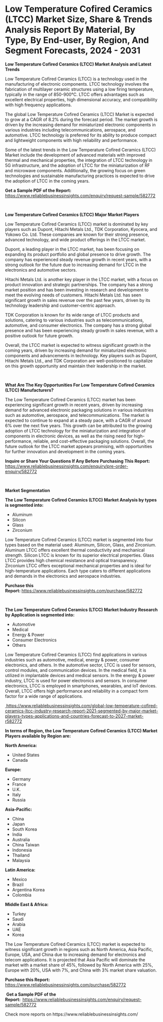<p><h1>Low Temperature Cofired Ceramics (LTCC) Market Size, Share & Trends Analysis Report By Material, By Type, By End-user, By Region, And Segment Forecasts, 2024 - 2031</h1></p><p><strong>Low Temperature Cofired Ceramics (LTCC) Market Analysis and Latest Trends</strong></p>
<p><p>Low Temperature Cofired Ceramics (LTCC) is a technology used in the manufacturing of electronic components. LTCC technology involves the fabrication of multilayer ceramic structures using a low firing temperature, typically in the range of 850-900°C. LTCC offers advantages such as excellent electrical properties, high dimensional accuracy, and compatibility with high frequency applications.</p><p>The global Low Temperature Cofired Ceramics (LTCC) Market is expected to grow at a CAGR of 8.2% during the forecast period. The market growth is driven by the increasing demand for miniaturized electronic components in various industries including telecommunications, aerospace, and automotive. LTCC technology is preferred for its ability to produce compact and lightweight components with high reliability and performance.</p><p>Some of the latest trends in the Low Temperature Cofired Ceramics (LTCC) Market include the development of advanced materials with improved thermal and mechanical properties, the integration of LTCC technology in 5G infrastructure, and the adoption of LTCC for the miniaturization of RF and microwave components. Additionally, the growing focus on green technologies and sustainable manufacturing practices is expected to drive the adoption of LTCC in the coming years.</p></p>
<p><strong>Get a Sample PDF of the Report:&nbsp;</strong> <a href="https://www.reliablebusinessinsights.com/enquiry/request-sample/582772">https://www.reliablebusinessinsights.com/enquiry/request-sample/582772</a></p>
<p>&nbsp;</p>
<p><strong>Low Temperature Cofired Ceramics (LTCC) Major Market Players</strong></p>
<p><p>Low Temperature Cofired Ceramics (LTCC) market is dominated by key players such as Dupont, Hitachi Metals Ltd., TDK Corporation, Kyocera, and Yokowo Co. Ltd. These companies are known for their strong presence, advanced technology, and wide product offerings in the LTCC market.</p><p>Dupont, a leading player in the LTCC market, has been focusing on expanding its product portfolio and global presence to drive growth. The company has experienced steady revenue growth in recent years, with a strong outlook for the future due to increasing demand for LTCC in the electronics and automotive sectors.</p><p>Hitachi Metals Ltd. is another key player in the LTCC market, with a focus on product innovation and strategic partnerships. The company has a strong market position and has been investing in research and development to meet the evolving needs of customers. Hitachi Metals Ltd. has seen significant growth in sales revenue over the past few years, driven by its technology leadership and customer-centric approach.</p><p>TDK Corporation is known for its wide range of LTCC products and solutions, catering to various industries such as telecommunications, automotive, and consumer electronics. The company has a strong global presence and has been experiencing steady growth in sales revenue, with a positive outlook for future growth.</p><p>Overall, the LTCC market is expected to witness significant growth in the coming years, driven by increasing demand for miniaturized electronic components and advancements in technology. Key players such as Dupont, Hitachi Metals Ltd., and TDK Corporation are well-positioned to capitalize on this growth opportunity and maintain their leadership in the market.</p></p>
<p>&nbsp;</p>
<p><strong>What Are The Key Opportunities For Low Temperature Cofired Ceramics (LTCC) Manufacturers?</strong></p>
<p><p>The Low Temperature Cofired Ceramics (LTCC) market has been experiencing significant growth in recent years, driven by increasing demand for advanced electronic packaging solutions in various industries such as automotive, aerospace, and telecommunications. The market is expected to continue to expand at a steady pace, with a CAGR of around 6% over the next five years. This growth can be attributed to the growing adoption of LTCC technology for the miniaturization and integration of components in electronic devices, as well as the rising need for high-performance, reliable, and cost-effective packaging solutions. Overall, the future outlook for the LTCC market appears promising, with opportunities for further innovation and development in the coming years.</p></p>
<p><strong>Inquire or Share Your Questions If Any Before Purchasing This Report:</strong> <a href="https://www.reliablebusinessinsights.com/enquiry/pre-order-enquiry/582772">https://www.reliablebusinessinsights.com/enquiry/pre-order-enquiry/582772</a></p>
<p>&nbsp;</p>
<p><strong>Market Segmentation</strong></p>
<p><strong>The Low Temperature Cofired Ceramics (LTCC) Market Analysis by types is segmented into:</strong></p>
<p><ul><li>Aluminum</li><li>Silicon</li><li>Glass</li><li>Zirconium</li></ul></p>
<p><p>Low Temperature Cofired Ceramics (LTCC) market is segmented into four types based on the material used: Aluminum, Silicon, Glass, and Zirconium. Aluminum LTCC offers excellent thermal conductivity and mechanical strength. Silicon LTCC is known for its superior electrical properties. Glass LTCC provides high chemical resistance and optical transparency. Zirconium LTCC offers exceptional mechanical properties and is ideal for high-temperature applications. Each type caters to different applications and demands in the electronics and aerospace industries.</p></p>
<p><strong>Purchase this Report:&nbsp;</strong><a href="https://www.reliablebusinessinsights.com/purchase/582772">https://www.reliablebusinessinsights.com/purchase/582772</a></p>
<p>&nbsp;</p>
<p><strong>The Low Temperature Cofired Ceramics (LTCC) Market Industry Research by Application is segmented into:</strong></p>
<p><ul><li>Automotive</li><li>Medical</li><li>Energy & Power</li><li>Consumer Electronics</li><li>Others</li></ul></p>
<p><p>Low Temperature Cofired Ceramics (LTCC) find applications in various industries such as automotive, medical, energy & power, consumer electronics, and others. In the automotive sector, LTCC is used for sensors, control modules, and communication devices. In the medical field, it is utilized in implantable devices and medical sensors. In the energy & power industry, LTCC is used for power electronics and sensors. In consumer electronics, LTCC is employed in smartphones, wearables, and IoT devices. Overall, LTCC offers high performance and reliability in a compact form factor for a wide range of applications.</p></p>
<p><a href="https://www.reliablebusinessinsights.com/global-low-temperature-cofired-ceramics-ltcc-industry-research-report-2021-segmented-by-major-market-players-types-applications-and-countries-forecast-to-2027-market-r582772">&nbsp;https://www.reliablebusinessinsights.com/global-low-temperature-cofired-ceramics-ltcc-industry-research-report-2021-segmented-by-major-market-players-types-applications-and-countries-forecast-to-2027-market-r582772</a></p>
<p><strong>In terms of Region, the Low Temperature Cofired Ceramics (LTCC) Market Players available by Region are:</strong></p>
<p>
    <p> <strong> North America: </strong>
        <ul>
            <li>United States</li>
            <li>Canada</li>
        </ul>
        </p> 
    <p> <strong> Europe: </strong>
        <ul>
            <li>Germany</li>
            <li>France</li>
            <li>U.K.</li>
            <li>Italy</li>
            <li>Russia</li>
        </ul>
        </p> 
    <p> <strong> Asia-Pacific: </strong>
        <ul>
            <li>China</li>
            <li>Japan</li>
            <li>South Korea</li>
            <li>India</li>
            <li>Australia</li>
            <li>China Taiwan</li>
            <li>Indonesia</li>
            <li>Thailand</li>
            <li>Malaysia</li>
        </ul>
        </p> 
    <p> <strong> Latin America: </strong>
        <ul>
            <li>Mexico</li>
            <li>Brazil</li>
            <li>Argentina Korea</li>
            <li>Colombia</li>
        </ul>
        </p> 
    <p> <strong> Middle East & Africa: </strong>
        <ul>
            <li>Turkey</li>
            <li>Saudi</li>
            <li>Arabia</li>
            <li>UAE</li>
            <li>Korea</li>
        </ul>
    </p>
    </p>
<p><p>The Low Temperature Cofired Ceramics (LTCC) market is expected to witness significant growth in regions such as North America, Asia Pacific, Europe, USA, and China due to increasing demand for electronics and telecom applications. It is projected that Asia Pacific will dominate the market with a market share of 45%, followed by North America with 25%, Europe with 20%, USA with 7%, and China with 3% market share valuation.</p></p>
<p><strong>Purchase this Report: </strong><a href="https://www.reliablebusinessinsights.com/purchase/582772">https://www.reliablebusinessinsights.com/purchase/582772</a></p>
<p>&nbsp;<strong>Get a Sample PDF of the Report:&nbsp;&nbsp;</strong><a href="https://www.reliablebusinessinsights.com/enquiry/request-sample/582772">https://www.reliablebusinessinsights.com/enquiry/request-sample/582772</a></p>
<p><strong></strong></p>
<p>Check more reports on https://www.reliablebusinessinsights.com/</p>